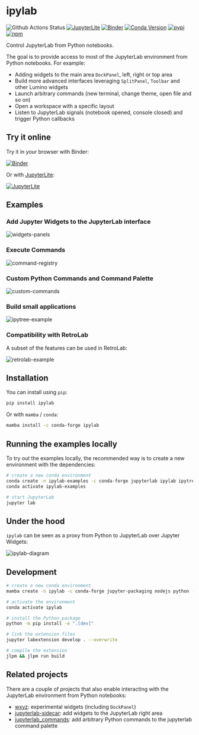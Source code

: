 # ipylab

![Github Actions Status](https://github.com/jtpio/ipylab/workflows/Build/badge.svg)
[![JupyterLite](https://jupyterlite.rtfd.io/en/latest/_static/badge-launch.svg)](https://ipylab.readthedocs.io/en/latest/lite/lab)
[![Binder](https://mybinder.org/badge_logo.svg)](https://mybinder.org/v2/gh/jtpio/ipylab/main?urlpath=lab/tree/examples/widgets.ipynb)
[![Conda Version](https://img.shields.io/conda/vn/conda-forge/ipylab.svg)](https://anaconda.org/conda-forge/ipylab)
[![pypi](https://img.shields.io/pypi/v/ipylab.svg)](https://pypi.python.org/pypi/ipylab)
[![npm](https://img.shields.io/npm/v/ipylab.svg)](https://www.npmjs.com/package/ipylab)

Control JupyterLab from Python notebooks.

The goal is to provide access to most of the JupyterLab environment from Python notebooks. For example:

- Adding widgets to the main area `DockPanel`, left, right or top area
- Build more advanced interfaces leveraging `SplitPanel`, `Toolbar` and other Lumino widgets
- Launch arbitrary commands (new terminal, change theme, open file and so on)
- Open a workspace with a specific layout
- Listen to JupyterLab signals (notebook opened, console closed) and trigger Python callbacks

## Try it online

Try it in your browser with Binder:

[![Binder](https://mybinder.org/badge_logo.svg)](https://mybinder.org/v2/gh/jtpio/ipylab/main?urlpath=lab/tree/examples/widgets.ipynb)

Or with [JupyterLite](https://github.com/jupyterlite/jupyterlite):

[![JupyterLite](https://jupyterlite.rtfd.io/en/latest/_static/badge-launch.svg)](https://ipylab.readthedocs.io/en/latest/lite/lab)

## Examples

### Add Jupyter Widgets to the JupyterLab interface

![widgets-panels](https://user-images.githubusercontent.com/591645/80025074-59104280-84e0-11ea-9766-0cb49cba285a.gif)

### Execute Commands

![command-registry](https://user-images.githubusercontent.com/591645/80026017-beb0fe80-84e1-11ea-842d-fa3bf5bc4a9b.gif)

### Custom Python Commands and Command Palette

![custom-commands](https://user-images.githubusercontent.com/591645/80026023-c1135880-84e1-11ea-9e83-fdb739659357.gif)

### Build small applications

![ipytree-example](https://user-images.githubusercontent.com/591645/80026006-b8bb1d80-84e1-11ea-87cc-86495186b938.gif)

### Compatibility with RetroLab

A subset of the features can be used in RetroLab:

![retrolab-example](https://user-images.githubusercontent.com/591645/141700044-3c39661a-8a9a-4e6b-a031-03724e0df25b.gif)

## Installation

You can install using `pip`:

```bash
pip install ipylab
```

Or with `mamba` / `conda`:

```bash
mamba install -c conda-forge ipylab
```

## Running the examples locally

To try out the examples locally, the recommended way is to create a new environment with the dependencies:

```bash
# create a new conda environment
conda create -n ipylab-examples -c conda-forge jupyterlab ipylab ipytree bqplot ipywidgets numpy
conda activate ipylab-examples

# start JupyterLab
jupyter lab
```

## Under the hood

`ipylab` can be seen as a proxy from Python to JupyterLab over Jupyter Widgets:

![ipylab-diagram](./docs/ipylab.png)

## Development

```bash
# create a new conda environment
mamba create -n ipylab -c conda-forge jupyter-packaging nodejs python -y

# activate the environment
conda activate ipylab

# install the Python package
python -m pip install -e ".[dev]"

# link the extension files
jupyter labextension develop . --overwrite

# compile the extension
jlpm && jlpm run build
```

## Related projects

There are a couple of projects that also enable interacting with the JupyterLab environment from Python notebooks:

- [wxyz](https://github.com/deathbeds/wxyz): experimental widgets (including `DockPanel`)
- [jupyterlab-sidecar](https://github.com/jupyter-widgets/jupyterlab-sidecar): add widgets to the JupyterLab right area
- [jupyterlab_commands](https://github.com/timkpaine/jupyterlab_commands): add arbitrary Python commands to the jupyterlab command palette
